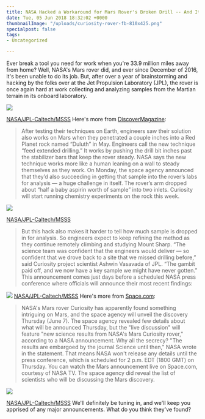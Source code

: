 ```yaml
---
title: NASA Hacked a Workaround for Mars Rover's Broken Drill -- And It's Brilliant
date: Tue, 05 Jun 2018 18:32:02 +0000
thumbnailImage: "/uploads/curiosity-rover-fb-810x425.png"
specialpost: false
tags:
- Uncategorized

---
```

Ever break a tool you need for work when you're 33.9 million miles away from home? Well, NASA's Mars rover did, and ever since December of 2016, it's been unable to do its job. But, after over a year of brainstorming and hacking by the folks over at the Jet Propulsion Laboratory (JPL), the rover is once again hard at work collecting and analyzing samples from the Martian terrain in its onboard laboratory.

![](http://newsattorneys.staging.wpengine.com/wp-content/uploads/2018/06/curiosity-rover-1024x768.jpg) 

[NASA/JPL-Caltech/MSSS](https://www.jpl.nasa.gov/missions/mars-science-laboratory-curiosity-rover-msl/) Here's more from [DiscoverMagazine](http://blogs.discovermagazine.com/d-brief/2018/06/04/mars-rover-drill/#.WxbNEEgvw2w):

> After testing their techniques on Earth, engineers saw their solution also works on Mars when they penetrated a couple inches into a Red Planet rock named “Duluth” in May. Engineers call the new technique “feed extended drilling.” It works by pushing the drill bit inches past the stabilizer bars that keep the rover steady. NASA says the new technique works more like a human leaning on a wall to steady themselves as they work. On Monday, the space agency announced that they’d also succeeding in getting that sample into the rover’s labs for analysis — a huge challenge in itself. The rover’s arm dropped about “half a baby aspirin worth of sample” into two inlets. Curiosity will start running chemistry experiments on the rock this week.

![](http://newsattorneys.staging.wpengine.com/wp-content/uploads/2018/06/curiosity-rover2-1024x640.jpg) 

[NASA/JPL-Caltech/MSSS](https://www.jpl.nasa.gov/missions/mars-science-laboratory-curiosity-rover-msl/)

> But this hack also makes it harder to tell how much sample is dropped in for analysis. So engineers expect to keep refining the method as they continue remotely climbing and studying Mount Sharp. “The science team was confident that the engineers would deliver — so confident that we drove back to a site that we missed drilling before,” said Curiosity project scientist Ashwin Vasavada of JPL. “The gambit paid off, and we now have a key sample we might have never gotten.” This announcement comes just days before a scheduled NASA press conference where officials will announce their most recent findings:

![](http://newsattorneys.staging.wpengine.com/wp-content/uploads/2018/06/curiosity-rover3-1024x624.jpg) [NASA/JPL-Caltech/MSSS](https://www.jpl.nasa.gov/missions/mars-science-laboratory-curiosity-rover-msl/) Here's more from [Space.com](https://www.space.com/40792-nasa-mars-rover-curiosity-announcement-june-2018.html):

> NASA's Mars rover Curiosity has apparently found something intriguing on Mars, and the space agency will unveil the discovery Thursday (June 7). The space agency revealed few details about what will be announced Thursday, but the "live discussion" will feature "new science results from NASA's Mars Curiosity rover," according to a NASA announcement. Why all the secrecy? "The results are embargoed by the journal Science until then," NASA wrote in the statement. That means NASA won't release any details until the press conference, which is scheduled for 2 p.m. EDT (1800 GMT) on Thursday. You can watch the Mars announcement live on Space.com, courtesy of NASA TV. The space agency did reveal the list of scientists who will be discussing the Mars discovery.

![](http://newsattorneys.staging.wpengine.com/wp-content/uploads/2018/06/curiosity-rover4-1024x606.jpg) 

[NASA/JPL-Caltech/MSSS](https://www.jpl.nasa.gov/missions/mars-science-laboratory-curiosity-rover-msl/) We'll definitely be tuning in, and we'll keep you apprised of any major announcements. What do you think they've found?